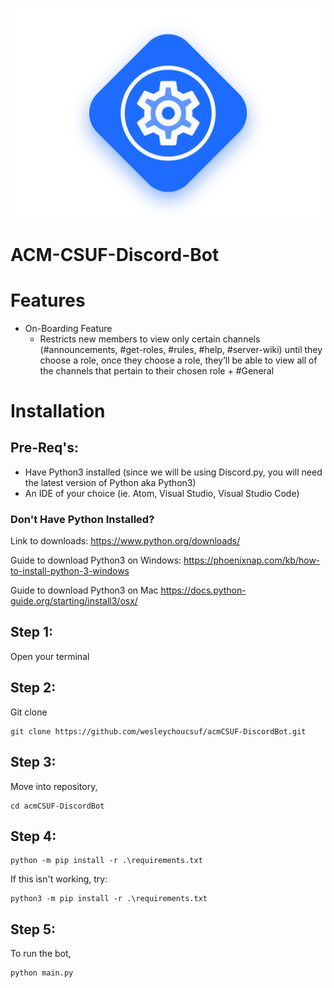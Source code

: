 ![](imgs/ACMDevLogo.png)
# ACM-CSUF-Discord-Bot

# Features
* On-Boarding Feature
  * Restricts new members to view only certain channels (#announcements, #get-roles, #rules, #help, #server-wiki)  until they choose a role, once they choose a role, they’ll be able to view all of the channels that pertain to their chosen role + #General


# Installation

## Pre-Req's:

* Have Python3 installed
(since we will be using Discord.py, you will need the latest version of Python aka Python3)
* An IDE of your choice
(ie. Atom, Visual Studio, Visual Studio Code)

### Don't Have Python Installed?
Link to downloads:
https://www.python.org/downloads/

Guide to download Python3 on Windows:
https://phoenixnap.com/kb/how-to-install-python-3-windows

Guide to download Python3 on Mac
https://docs.python-guide.org/starting/install3/osx/

## Step 1:

Open your terminal

## Step 2:

Git clone

```
git clone https://github.com/wesleychoucsuf/acmCSUF-DiscordBot.git
```

## Step 3:

Move into repository, 

```
cd acmCSUF-DiscordBot
```

## Step 4:

```
python -m pip install -r .\requirements.txt
```
If this isn't working, try:

```
python3 -m pip install -r .\requirements.txt
```

## Step 5:

To run the bot, 

```
python main.py
```
